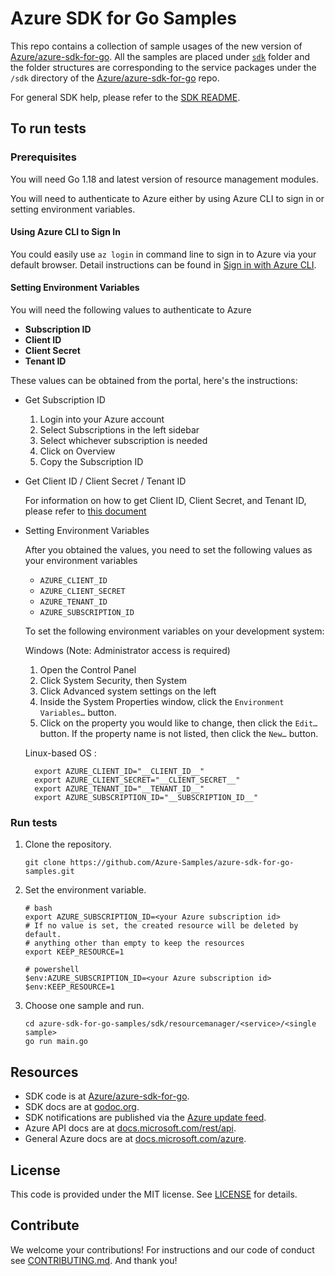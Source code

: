 # Azure SDK for Go Samples

This repo contains a collection of sample usages of the new version of [Azure/azure-sdk-for-go][]. All the samples are placed under [`sdk`](https://github.com/Azure-Samples/azure-sdk-for-go-samples/tree/main/sdk) folder and the folder structures are corresponding to the service packages under the `/sdk` directory of the [Azure/azure-sdk-for-go][] repo.

For general SDK help, please refer to the [SDK README][].

## To run tests

### Prerequisites

You will need Go 1.18 and latest version of resource management modules.

You will need to authenticate to Azure either by using Azure CLI to sign in or setting environment variables.

#### Using Azure CLI to Sign In

You could easily use `az login` in command line to sign in to Azure via your default browser. Detail instructions can be found in [Sign in with Azure CLI](https://docs.microsoft.com/cli/azure/authenticate-azure-cli).

#### Setting Environment Variables

You will need the following values to authenticate to Azure

-   **Subscription ID**
-   **Client ID**
-   **Client Secret**
-   **Tenant ID**

These values can be obtained from the portal, here's the instructions:

- Get Subscription ID

    1.  Login into your Azure account
    2.  Select Subscriptions in the left sidebar
    3.  Select whichever subscription is needed
    4.  Click on Overview
    5.  Copy the Subscription ID

- Get Client ID / Client Secret / Tenant ID

    For information on how to get Client ID, Client Secret, and Tenant ID, please refer to [this document](https://docs.microsoft.com/azure/active-directory/develop/howto-create-service-principal-portal)

- Setting Environment Variables

    After you obtained the values, you need to set the following values as your environment variables

    -   `AZURE_CLIENT_ID`
    -   `AZURE_CLIENT_SECRET`
    -   `AZURE_TENANT_ID`
    -   `AZURE_SUBSCRIPTION_ID`

    To set the following environment variables on your development system:

    Windows (Note: Administrator access is required)

    1.  Open the Control Panel
    2.  Click System Security, then System
    3.  Click Advanced system settings on the left
    4.  Inside the System Properties window, click the `Environment Variables…` button.
    5.  Click on the property you would like to change, then click the `Edit…` button. If the property name is not listed, then click the `New…` button.

    Linux-based OS :

        export AZURE_CLIENT_ID="__CLIENT_ID__"
        export AZURE_CLIENT_SECRET="__CLIENT_SECRET__"
        export AZURE_TENANT_ID="__TENANT_ID__"
        export AZURE_SUBSCRIPTION_ID="__SUBSCRIPTION_ID__"

### Run tests

1. Clone the repository.

    ```
    git clone https://github.com/Azure-Samples/azure-sdk-for-go-samples.git
    ```
2. Set the environment variable.

   ```
   # bash
   export AZURE_SUBSCRIPTION_ID=<your Azure subscription id> 
   # If no value is set, the created resource will be deleted by default.
   # anything other than empty to keep the resources
   export KEEP_RESOURCE=1 
   
   # powershell
   $env:AZURE_SUBSCRIPTION_ID=<your Azure subscription id> 
   $env:KEEP_RESOURCE=1
   ```

3. Choose one sample and run.

    ```
    cd azure-sdk-for-go-samples/sdk/resourcemanager/<service>/<single sample>
    go run main.go
    ```
## Resources

- SDK code is at [Azure/azure-sdk-for-go][].
- SDK docs are at [godoc.org](https://godoc.org/github.com/Azure/azure-sdk-for-go/).
- SDK notifications are published via the [Azure update feed][].
- Azure API docs are at [docs.microsoft.com/rest/api](https://docs.microsoft.com/rest/api/).
- General Azure docs are at [docs.microsoft.com/azure](https://docs.microsoft.com/azure).

## License

This code is provided under the MIT license. See [LICENSE][] for details.

## Contribute

We welcome your contributions! For instructions and our code of conduct see [CONTRIBUTING.md][]. And thank you!

[SDK README]: https://github.com/Azure/azure-sdk-for-go/blob/main/README.md
[Azure update feed]: https://azure.microsoft.com/updates/
[Azure/azure-sdk-for-go]: https://github.com/Azure/azure-sdk-for-go
[LICENSE]: ./LICENSE.txt
[CONTRIBUTING.md]: ./CONTRIBUTING.md
